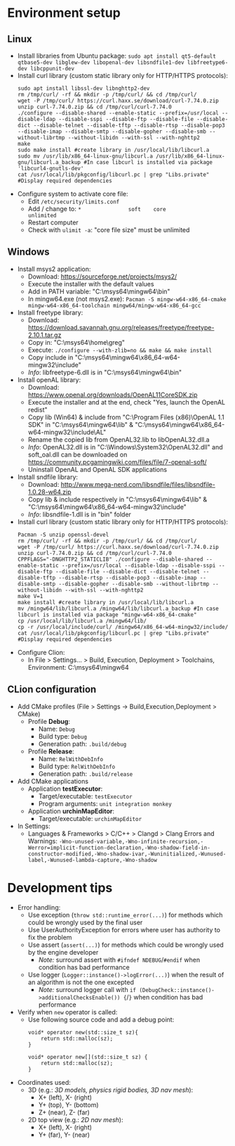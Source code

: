 # Environment setup 
## Linux
* Install libraries from Ubuntu package: `sudo apt install qt5-default qtbase5-dev libglew-dev libopenal-dev libsndfile1-dev libfreetype6-dev libcppunit-dev`
* Install curl library (custom static library only for HTTP/HTTPS protocols):
  ```
  sudo apt install libssl-dev libnghttp2-dev
  rm /tmp/curl/ -rf && mkdir -p /tmp/curl/ && cd /tmp/curl/
  wget -P /tmp/curl/ https://curl.haxx.se/download/curl-7.74.0.zip
  unzip curl-7.74.0.zip && cd /tmp/curl/curl-7.74.0
  ./configure --disable-shared --enable-static --prefix=/usr/local --disable-ldap --disable-sspi --disable-ftp --disable-file --disable-dict --disable-telnet --disable-tftp --disable-rtsp --disable-pop3 --disable-imap --disable-smtp --disable-gopher --disable-smb --without-librtmp --without-libidn --with-ssl --with-nghttp2
  make
  sudo make install #create library in /usr/local/lib/libcurl.a
  sudo mv /usr/lib/x86_64-linux-gnu/libcurl.a /usr/lib/x86_64-linux-gnu/libcurl.a_backup #In case libcurl is installed via package 'libcurl4-gnutls-dev'
  cat /usr/local/lib/pkgconfig/libcurl.pc | grep "Libs.private" #Display required dependencies
  ```
* Configure system to activate core file:
  * Edit `/etc/security/limits.conf`
  * Add / change to: `*               soft    core            unlimited`
  * Restart computer
  * Check with `ulimit -a`: "core file size" must be unlimited

## Windows
* Install msys2 application:
  * Download: https://sourceforge.net/projects/msys2/
  * Execute the installer with the default values
  * Add in PATH variable: "C:\msys64\mingw64\bin"
  * In mingw64.exe (not msys2.exe): `Pacman -S mingw-w64-x86_64-cmake mingw-w64-x86_64-toolchain mingw64/mingw-w64-x86_64-gcc`
* Install freetype library:
  * Download: https://download.savannah.gnu.org/releases/freetype/freetype-2.10.1.tar.gz
  * Copy in: "C:\msys64\home\greg"
  * Execute: `./configure --with-zlib=no && make && make install`
  * Copy include in "C:\msys64\mingw64\x86_64-w64-mingw32\include"
  * *Info*: libfreetype-6.dll is in "C:\msys64\mingw64\bin"
* Install openAL library:
  * Download: https://www.openal.org/downloads/OpenAL11CoreSDK.zip
  * Execute the installer and at the end, check "Yes, launch the OpenAL redist"
  * Copy lib (Win64) & include from "C:\Program Files (x86)\OpenAL 1.1 SDK" in "C:\msys64\mingw64\lib" & "C:\msys64\mingw64\x86_64-w64-mingw32\include\AL"
  * Rename the copied lib from OpenAL32.lib to libOpenAL32.dll.a
  * *Info*: OpenAL32.dll is in "C:\Windows\System32\OpenAL32.dll" and soft_oal.dll can be downloaded on https://community.pcgamingwiki.com/files/file/7-openal-soft/
  * Uninstall OpenAL and OpenAL SDK applications
* Install sndfile library:
  * Download: http://www.mega-nerd.com/libsndfile/files/libsndfile-1.0.28-w64.zip
  * Copy lib & include respectively in "C:\msys64\mingw64\lib" & "C:\msys64\mingw64\x86_64-w64-mingw32\include"
  * *Info*: libsndfile-1.dll is in "bin\" folder
* Install curl library (custom static library only for HTTP/HTTPS protocols):
  ```
  Pacman -S unzip openssl-devel
  rm /tmp/curl/ -rf && mkdir -p /tmp/curl/ && cd /tmp/curl/
  wget -P /tmp/curl/ https://curl.haxx.se/download/curl-7.74.0.zip
  unzip curl-7.74.0.zip && cd /tmp/curl/curl-7.74.0
  CPPFLAGS="-DNGHTTP2_STATICLIB" ./configure --disable-shared --enable-static --prefix=/usr/local --disable-ldap --disable-sspi --disable-ftp --disable-file --disable-dict --disable-telnet --disable-tftp --disable-rtsp --disable-pop3 --disable-imap --disable-smtp --disable-gopher --disable-smb --without-librtmp --without-libidn --with-ssl --with-nghttp2
  make V=1
  make install #create library in /usr/local/lib/libcurl.a
  mv /mingw64/lib/libcurl.a /mingw64/lib/libcurl.a_backup #In case libcurl is installed via package "mingw-w64-x86_64-cmake"
  cp /usr/local/lib/libcurl.a /mingw64/lib/
  cp -r /usr/local/include/curl/ /mingw64/x86_64-w64-mingw32/include/
  cat /usr/local/lib/pkgconfig/libcurl.pc | grep "Libs.private" #Display required dependencies
  ```
* Configure Clion:
  * In File > Settings... > Build, Execution, Deployment > Toolchains, Environment: C:\msys64\mingw64

## CLion configuration
* Add CMake profiles (File > Settings -> Build,Execution,Deployment > CMake)
  * Profile **Debug**:
    * Name: `Debug`
    * Build type: `Debug`
    * Generation path: `.build/debug`
  * Profile **Release**:
    * Name: `RelWithDebInfo`
    * Build type: `RelWithDebInfo`
    * Generation path: `.build/release`
* Add CMake applications
  * Application **testExecutor**:
    * Target/executable: `testExecutor`
    * Program arguments: `unit integration monkey`
  * Application **urchinMapEditor**:
    * Target/executable: `urchinMapEditor`
* In Settings:
  * Languages & Frameworks > C/C++ > Clangd > Clang Errors and Warnings: `-Wno-unused-variable,-Wno-infinite-recursion,-Werror=implicit-function-declaration,-Wno-shadow-field-in-constructor-modified,-Wno-shadow-ivar,-Wuninitialized,-Wunused-label,-Wunused-lambda-capture,-Wno-shadow`

# Development tips
* Error handling:
  * Use exception (`throw std::runtime_error(...)`) for methods which could be wrongly used by the final user
  * Use UserAuthorityException for errors where user has authority to fix the problem
  * Use assert (`assert(...)`) for methods which could be wrongly used by the engine developer
    * *Note:* surround assert with `#ifndef NDEBUG`/`#endif` when condition has bad performance
  * Use logger (`Logger::instance()->logError(...)`) when the result of an algorithm is not the one excepted
    * *Note:* surround logger call with `if (DebugCheck::instance()->additionalChecksEnable()) {`/`}` when condition has bad performance
* Verify when `new` operator is called:
  * Use following source code and add a debug point:
      ```
      void* operator new(std::size_t sz){
          return std::malloc(sz);
      }

      void* operator new[](std::size_t sz) {
          return std::malloc(sz);
      }
      ```
* Coordinates used:
  * 3D (e.g.: *3D models, physics rigid bodies, 3D nav mesh*):
    - X+ (left), X- (right)
    - Y+ (top), Y- (bottom)
    - Z+ (near), Z- (far)
  * 2D top view (e.g.: *2D nav mesh*):
    - X+ (left), X- (right)
    - Y+ (far), Y- (near)
